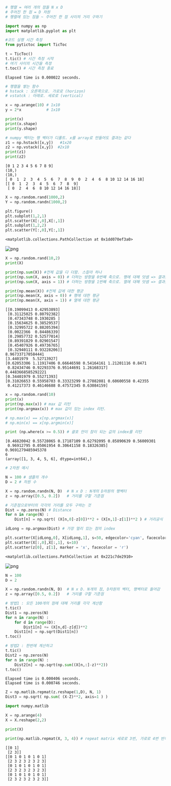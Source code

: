 ```python
# 행렬 = 여러 개의 점들 N x D
# 주어진 한 점 = D 차원
# 행렬에 있는 점들 ~ 주어진 한 점 사이의 거리 구하기

```


```python
import numpy as np
import matplotlib.pyplot as plt

#코드 실행 시간 측정
from pytictoc import TicToc
```


```python
t = TicToc()
t.tic() # 시간 측정 시작
# 여기 사이의 시간을 측정
t.toc() # 시간 측정 종료
```

    Elapsed time is 0.000022 seconds.
    


```python
# 행렬을 쌓는 함수
# hstack : 오른쪽으로. 가로로 (horizon)
# vstatck : 아래로. 세로로 (vertical)

x = np.arange(10) # 1x10
y = 2*x           # 1x10

print(x)
print(x.shape)
print(y.shape)

# numpy 벡터는 행 벡터가 디폴트. x를 array로 만들어도 결과는 같다
z1 = np.hstack([x,y])   #1x20
z2 = np.vstack([x,y])  #2x10
print(z1)
print(z2)
```

    [0 1 2 3 4 5 6 7 8 9]
    (10,)
    (10,)
    [ 0  1  2  3  4  5  6  7  8  9  0  2  4  6  8 10 12 14 16 18]
    [[ 0  1  2  3  4  5  6  7  8  9]
     [ 0  2  4  6  8 10 12 14 16 18]]
    


```python
X = np.random.rand(1000,2)
Y = np.random.randn(1000,2)

plt.figure()
plt.subplot(1,2,1)
plt.scatter(X[:,0],X[:,1])
plt.subplot(1,2,2)
plt.scatter(Y[:,0],Y[:,1])
```




    <matplotlib.collections.PathCollection at 0x1dd070ef3a0>




    
![png](01_numpy%20%26%20matplotlib_files/01_numpy%20%26%20matplotlib_4_1.png)
    



```python
X = np.random.rand(10,2)
print(X)

print(np.sum(X)) #전체 값을 다 더함. 스칼라 하나
print(np.sum(X, axis = 0)) # 더하는 방향을 0번째 축으로. 행에 대해 덧셈 => 결과는 열
print(np.sum(X, axis = 1)) # 더하는 방향을 1번째 축으로. 열에 대해 덧셈 => 결과는 행

print(np.mean(X)) #전체 값에 대한 평균
print(np.mean(X, axis = 0)) # 행에 대한 평균
print(np.mean(X, axis = 1)) # 열에 대한 평균
```

    [[0.19099413 0.42953893]
     [0.31125025 0.80792382]
     [0.47343748 0.1930285 ]
     [0.15634625 0.38529537]
     [0.32995722 0.88205394]
     [0.0022366  0.84486339]
     [0.29857732 0.52577014]
     [0.89391829 0.02901547]
     [0.45407926 0.49736765]
     [0.32940111 0.93228206]]
    8.967337170584441
    [3.4401979  5.52713927]
    [0.62053306 1.11917406 0.66646598 0.54164161 1.21201116 0.8471
     0.82434746 0.92293376 0.95144691 1.26168317]
    0.4483668585292221
    [0.34401979 0.55271393]
    [0.31026653 0.55958703 0.33323299 0.27082081 0.60600558 0.42355
     0.41217373 0.46146688 0.47572345 0.63084159]
    


```python
x = np.random.rand(10)
print(x)
print(np.max(x)) # max 값 리턴
print(np.argmax(x)) # max 값이 있는 index 리턴.

# np.max(x) == x[np.argmax(x)]
# np.min(x) == x[np.argmin(x)]

print (np.where(x >= 0.5)) # 괄호 안이 참이 되는 값의 index를 리턴

```

    [0.46820042 0.55728065 0.17187109 0.62792095 0.85890639 0.56009301
     0.96912795 0.05061954 0.30641158 0.18326385]
    0.9691279485945378
    6
    (array([1, 3, 4, 5, 6], dtype=int64),)
    


```python
# 2차원 예시

N = 100 # 샘플의 개수
D = 2 # 차원 수

X = np.random.randn(N, D)  # N x D : N개의 D차원의 행벡터
z = np.array([0.5, 0.2])   # 거리를 구할 기준점

# 기준점으로부터의 각각의 거리를 모두 구하는 것
Dist = np.zeros(N) # Distance
for n in range(N) :
    Dist[n] = np.sqrt( (X[n,0]-z[0])**2 + (X[n,1]-z[1])**2 ) # 거리공식

idLong = np.argmax(Dist) # 가장 멀리 있는 점의 index

plt.scatter(X[idLong,0], X[idLong,1], s=50, edgecolor='cyan', facecolor='w')   # 가장 멀리있는 점
plt.scatter(X[:,0],X[:,1], s=10)                                               # 모든 점
plt.scatter(z[0], z[1], marker = 'x', facecolor = 'r')                         # 기준점
```




    <matplotlib.collections.PathCollection at 0x221c7de2910>




    
![png](01_numpy%20%26%20matplotlib_files/01_numpy%20%26%20matplotlib_7_1.png)
    



```python
N = 100 
D = 2 

X = np.random.randn(N, D)  # N x D. N개의 점, D차원의 벡터, 행벡터로 들어감
z = np.array([0.5, 0.2])   # 거리를 구할 기준점

# 방법1 : 모든 100개의 점에 대해 거리를 각각 계산함
t.tic()
Dist1 = np.zeros(N) 
for n in range(N) :
    for d in range(D):
        Dist1[n] += (X[n,d]-z[d])**2
    Dist1[n] = np.sqrt(Dist1[n])
t.toc()

# 방법2 : 한번에 계산하고
t.tic()
Dist2 = np.zeros(N)
for n in range(N) :
    Dist2[n] = np.sqrt(np.sum((X[n,:]-z)**2))
t.toc()

```

    Elapsed time is 0.000406 seconds.
    Elapsed time is 0.000746 seconds.
    


```python
Z = np.matlib.repmat(z.reshape(1,D), N, 1)
Dist3 = np.sqrt( np.sum( (X-Z)**2, axis=1 ) )
```


```python
import numpy.matlib

X = np.arange(4)
X = X.reshape(2,2)

print(X)

print(np.matlib.repmat(X, 3, 4)) # repeat matrix 세로로 3번, 가로로 4번 반복
```

    [[0 1]
     [2 3]]
    [[0 1 0 1 0 1 0 1]
     [2 3 2 3 2 3 2 3]
     [0 1 0 1 0 1 0 1]
     [2 3 2 3 2 3 2 3]
     [0 1 0 1 0 1 0 1]
     [2 3 2 3 2 3 2 3]]
    
